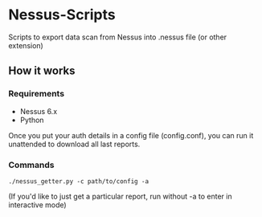 # Nessus-Scripts
Scripts to export data scan from Nessus into .nessus file (or other extension)

## How it works

### Requirements
* Nessus 6.x
* Python

Once you put your auth details in a config file (config.conf), you can run it unattended to download all last reports.

### Commands
<code>./nessus_getter.py -c path/to/config -a</code>

(If you'd like to just get a particular report, run without -a to enter in interactive mode)
